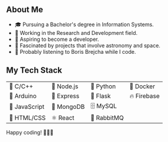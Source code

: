 <body>
    <div class="container">
        <h2>About Me</h2>
        <ul>
            <li>🎓 Pursuing a Bachelor's degree in Information Systems.</li>
            <li>💼 Working in the Research and Development field.</li>
            <li>🌟 Aspiring to become a developer.</li>
            <li>🌌 Fascinated by projects that involve astronomy and space.</li>
            <li>🎵 Probably listening to Boris Brejcha while I code.</li>
        </ul>
        <h2>My Tech Stack</h2>
        <table>
            <tr>
                <td>🐪 C/C++</td>
                <td>📡 Node.js</td>
                <td>🐍 Python</td>
                <td>🐳 Docker</td>
            </tr>
            <tr>
                <td>🤖 Arduino</td>
                <td>🚀 Express</td>
                <td>🌿 Flask</td>
                <td>🔥 Firebase</td>
            </tr>
            <tr>
                <td>📜 JavaScript</td>
                <td>🍃 MongoDB</td>
                <td>🗄️ MySQL</td>
                <td></td>
            </tr>
            <tr>
                <td>🧱 HTML/CSS</td>
                <td>⚛️ React</td>
                <td>🐰 RabbitMQ</td>
                <td></td>
            </tr>
        </table>
        <p>Happy coding! 👨‍💻🚀</p>
    </div>
</body>
